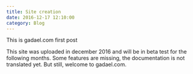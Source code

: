 ```yaml
---
title: Site creation
date: 2016-12-17 12:10:00
category: Blog
---
```


This is gadael.com first post

This site was uploaded in december 2016 and will be in beta test for the following months. Some features are missing, the documentation is not translated yet. But still, welcome to gadael.com.
